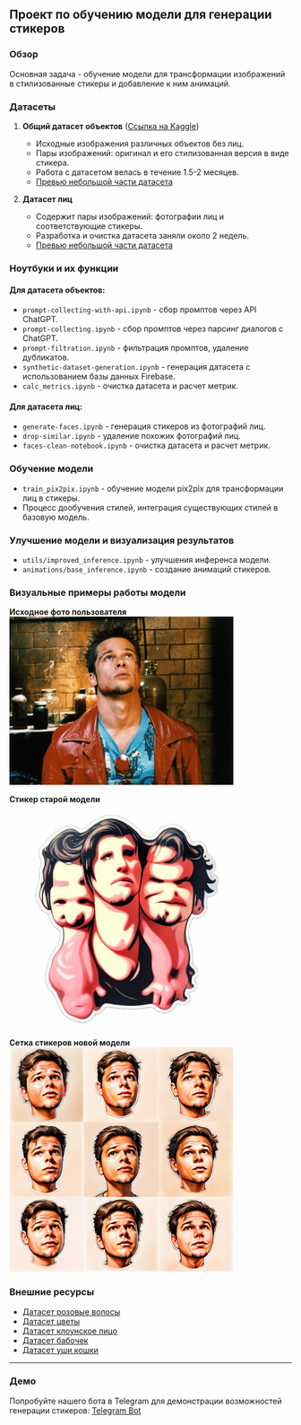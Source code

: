 ## Проект по обучению модели для генерации стикеров

### Обзор
Основная задача - обучение модели для трансформации изображений в стилизованные стикеры и добавление к ним анимаций.

### Датасеты

1. **Общий датасет объектов** ([Ссылка на Kaggle](https://www.kaggle.com/datasets/dmitrykutsenko/synthetic-stickers-dataset))
   - Исходные изображения различных объектов без лиц.
   - Пары изображений: оригинал и его стилизованная версия в виде стикера.
   - Работа с датасетом велась в течение 1.5-2 месяцев.
   - [Превью небольшой части датасета](https://huggingface.co/datasets/Alexator26/479_stickers_improved_v2)

2. **Датасет лиц**
   - Содержит пары изображений: фотографии лиц и соответствующие стикеры.
   - Разработка и очистка датасета заняли около 2 недель.
   - [Превью небольшой части датасета](https://huggingface.co/datasets/misshimichka/face_stickers_cleared)

### Ноутбуки и их функции

#### Для датасета объектов:

- `prompt-collecting-with-api.ipynb` - сбор промптов через API ChatGPT.
- `prompt-collecting.ipynb` - сбор промптов через парсинг диалогов с ChatGPT.
- `prompt-filtration.ipynb` - фильтрация промптов, удаление дубликатов.
- `synthetic-dataset-generation.ipynb` - генерация датасета с использованием базы данных Firebase.
- `calc_metrics.ipynb` - очистка датасета и расчет метрик.

#### Для датасета лиц:

- `generate-faces.ipynb` - генерация стикеров из фотографий лиц.
- `drop-similar.ipynb` - удаление похожих фотографий лиц.
- `faces-clean-notebook.ipynb` - очистка датасета и расчет метрик.

### Обучение модели

- `train_pix2pix.ipynb` - обучение модели pix2pix для трансформации лиц в стикеры.
- Процесс дообучения стилей, интеграция существующих стилей в базовую модель.

### Улучшение модели и визуализация результатов

- `utils/improved_inference.ipynb` - улучшения инференса модели.
- `animations/base_inference.ipynb` - создание анимаций стикеров.

### Визуальные примеры работы модели

**Исходное фото пользователя**  
<img src="imgs/img1.jpg" width="400">

**Стикер старой модели**  
<img src="imgs/img2.jpg" width="400">

**Сетка стикеров новой модели**  
<img src="imgs/img3.jpg" width="400">


### Внешние ресурсы

- [Датасет розовые волосы](https://huggingface.co/datasets/misshimichka/pink_hair_dataset_cleared)
- [Датасет цветы](https://huggingface.co/datasets/misshimichka/flower_faces_dataset_v3)
- [Датасет клоунское лицо](https://huggingface.co/datasets/misshimichka/clown_faces_dataset_cleared)
- [Датасет бабочек](https://huggingface.co/datasets/misshimichka/butterfly_faces_dataset_v1)
- [Датасет уши кошки](https://huggingface.co/datasets/misshimichka/cat_faces_dataset_cleared)

---

### Демо

Попробуйте нашего бота в Telegram для демонстрации возможностей генерации стикеров: [Telegram Bot](https://t.me/hse_project_test_bot)


